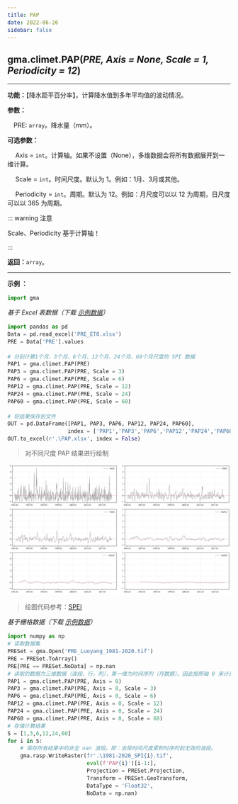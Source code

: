 ```yaml
---
title: PAP
date: 2022-06-26
sidebar: false
---
```


## gma.climet.**PAP**(*PRE, Axis = None, Scale = 1, Periodicity = 12*) <Badge text="1.0.10 +"/>

---

**功能：**【降水距平百分率】。计算降水值到多年平均值的波动情况。

**参数：**

&emsp;PRE: `array`。降水量（mm）。

**可选参数：**

&emsp; Axis = `int`。计算轴。如果不设置（None），多维数据会将所有数据展开到一维计算。

&emsp; Scale = `int`。时间尺度。默认为 1。例如：1月、3月或其他。

&emsp; Periodicity = `int`。周期。默认为 12。例如：月尺度可以以 12 为周期，日尺度可以以 365 为周期。

::: warning 注意

Scale、Periodicity 基于计算轴！

:::

**返回：**`array`。

---

**示例 ：**

```python
import gma
```
*基于 Excel 表数据（下载 [示例数据](/climet/PRE_ET0.xlsx)）*
```python
import pandas as pd
Data = pd.read_excel('PRE_ET0.xlsx')
PRE = Data['PRE'].values

# 分别计算1个月、3个月、6个月、12个月、24个月、60个月尺度的 SPI 数据
PAP1 = gma.climet.PAP(PRE)
PAP3 = gma.climet.PAP(PRE, Scale = 3)
PAP6 = gma.climet.PAP(PRE, Scale = 6)
PAP12 = gma.climet.PAP(PRE, Scale = 12)
PAP24 = gma.climet.PAP(PRE, Scale = 24)
PAP60 = gma.climet.PAP(PRE, Scale = 60)

# 将结果保存到文件
OUT = pd.DataFrame([PAP1, PAP3, PAP6, PAP12, PAP24, PAP60],
                   index = ['PAP1','PAP3','PAP6','PAP12','PAP24','PAP60']).T
OUT.to_excel(r'.\PAP.xlsx', index = False)
```
> 对不同尺度 PAP 结果进行绘制

![](/climet/PAPPlot.svg)

> 绘图代码参考：[SPEI](/UserGuide/climet/SPEI.html)

*基于栅格数据（下载 [示例数据](/climet/PRE_ET0.7z)）*

```python
import numpy as np
# 读取数据集
PRESet = gma.Open('PRE_Luoyang_1981-2020.tif')
PRE = PRESet.ToArray()
PRE[PRE == PRESet.NoData] = np.nan
# 读取的数据为三维数据（波段，行，列），第一维为时间序列（月数据）。因此按照轴 0 来计算
PAP1 = gma.climet.PAP(PRE, Axis = 0)
PAP3 = gma.climet.PAP(PRE, Axis = 0, Scale = 3)
PAP6 = gma.climet.PAP(PRE, Axis = 0, Scale = 6)
PAP12 = gma.climet.PAP(PRE, Axis = 0, Scale = 12)
PAP24 = gma.climet.PAP(PRE, Axis = 0, Scale = 24)
PAP60 = gma.climet.PAP(PRE, Axis = 0, Scale = 60)
# 存储计算结果
S = [1,3,6,12,24,60]
for i in S:
	# 保存所有结果中的非全 nan 波段。即：去除时间尺度累积时序列前无效的波段。
    gma.rasp.WriteRaster(fr'.\1981-2020_SPI{i}.tif', 
                         eval(f'PAP{i}')[i-1:], 
                         Projection = PRESet.Projection,
                         Transform = PRESet.GeoTransform, 
                         DataType = 'Float32', 
                         NoData = np.nan)    
```

